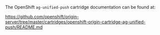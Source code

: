 The OpenShift `ag-unified-push` cartridge documentation can be found at:

https://github.com/openshift/origin-server/tree/master/cartridges/openshift-origin-cartridge-ag-unified-push/README.md
